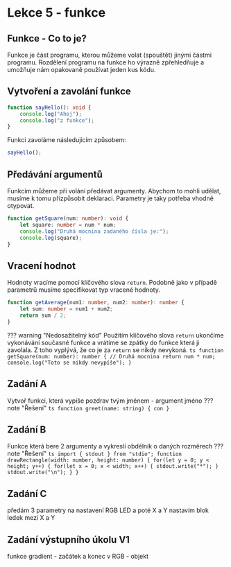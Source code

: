 # Lekce 5 - funkce

## Funkce - Co to je?
Funkce je část programu, kterou můžeme volat (spouštět) jinými částmi programu.
Rozdělení programu na funkce ho výrazně zpřehledňuje a umožňuje nám opakovaně používat jeden kus kódu.

## Vytvoření a zavolání funkce
```ts
function sayHello(): void {
    console.log("Ahoj");
    console.log("z funkce");
}
```

Funkci zavoláme následujícím způsobem:
```ts
sayHello();
```

## Předávání argumentů
Funkcím můžeme při volání předávat argumenty. Abychom to mohli udělat, musíme k tomu přizpůsobit deklaraci. Parametry je taky potřeba vhodně otypovat.
```ts
function getSquare(num: number): void {
    let square: number = num * num;
    console.log("Druhá mocnina zadaného čísla je:");
    console.log(square);
}
```

## Vracení hodnot
Hodnoty vracíme pomocí klíčového slova ``` return ```. Podobně jako v případě parametrů musíme specifikovat typ vracené hodnoty.
```ts
function getAverage(num1: number, num2: number): number {
    let sum: number = num1 + num2;
    return sum / 2;
}
```


??? warning "Nedosažitelný kód" 
    Použitím klíčového slova ``` return ``` ukončíme vykonávání současné funkce a vrátíme se zpátky do funkce která ji zavolala. Z toho vyplývá, že co je za ``` return ``` se nikdy nevykoná.
    ```ts
    function getSquare(num: number): number { // Druhá mocnina
        return num * num;
        console.log("Toto se nikdy nevypíše");
    }
    ```

<!-- ## Asynchronní funkce
Když zavoláme běžnou funkci, tato funkce se vykoná a program potom pokračuje dál.
V následujícím programu se nejdřív vykoná ```timeConsumingFunc``` a až poté co dokončí svoji práci se zavolá funkce ```somethingElse```.
```ts

    function timeConsumingFunc() {
        // Neco velmi casove narocneho zde
    }

    timeConsumingFunc();
    somethingElse();
```


??? tip "Co znamená asynchronní vykonávání funkce? "
    Když zavoláme asynchronní funkci, řízení se nepředá výhradně volané funkci, ale asynchronní zavolaná funkce a původní funkce se začnou střídat v řízení. -->


## Zadání A

Vytvoř funkci, která vypíše pozdrav tvým jménem - argument jméno
??? note "Řešení"
    ```ts
    function greet(name: string) {
        con
    }
    ```

## Zadání B

Funkce která bere 2 argumenty a vykreslí obdélník o daných rozměrech
??? note "Řešení"
    ```ts
    import { stdout } from "stdio";
    function drawRectangle(width: number, height: number) {
        for(let y = 0; y < height; y++) {
            for(let x = 0; x < width; x++) {
            stdout.write("*");
            }
            stdout.write("\n");
        }
    }
    ```

## Zadání C
předám 3 parametry na nastavení RGB LED a poté X a Y
nastavím blok ledek mezi X a Y


## Zadání výstupního úkolu V1

funkce gradient - začátek a konec v RGB - objekt
